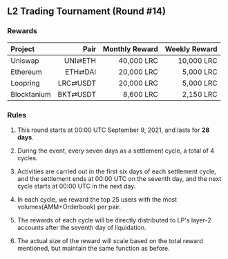 ## L2 Trading Tournament (Round #14)

###  Rewards


| **Project** | **Pair** | **Monthly Reward** | **Weekly Reward** |
| :--- | ---: | ---: | ---: |
Uniswap | UNI⇄ETH |  40,000 LRC |  10,000 LRC |
Ethereum | ETH⇄DAI |  20,000 LRC |  5,000 LRC |
Loopring | LRC⇄USDT |  20,000 LRC |  5,000 LRC |
Blocktanium | BKT⇄USDT |  8,600 LRC |  2,150 LRC |

### Rules


1) This round starts at 00:00 UTC September 9, 2021, and lasts for **28 days**.

2) During the event, every seven days as a settlement cycle, a total of 4 cycles.

3) Activities are carried out in the first six days of each settlement cycle, and the settlement ends at 00:00 UTC on the seventh day, and the next cycle starts at 00:00 UTC in the next day.

4) In each cycle, we reward the top 25 users with the most volumes(AMM+Orderbook) per pair.

5) The rewards of each cycle will be directly distributed to LP's layer-2 accounts after the seventh day of liquidation.

6) The actual size of the reward will scale based on the total reward mentioned, but maintain the same function as before.
